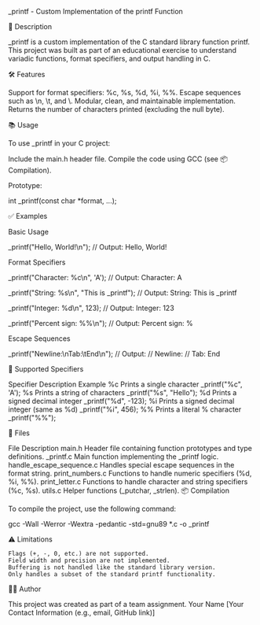 _printf - Custom Implementation of the printf Function

🚀 Description

_printf is a custom implementation of the C standard library function printf. This project was built as part of an educational exercise to understand variadic functions, format specifiers, and output handling in C.

🛠️ Features

  Support for format specifiers: %c, %s, %d, %i, %%.
  Escape sequences such as \n, \t, and \\.
  Modular, clean, and maintainable implementation.
  Returns the number of characters printed (excluding the null byte).

📚 Usage

To use _printf in your C project:

  Include the main.h header file.
  Compile the code using GCC (see 📦 Compilation).

Prototype:

  int _printf(const char *format, ...);

✅ Examples

Basic Usage

_printf("Hello, World!\n");
// Output: Hello, World!

Format Specifiers

_printf("Character: %c\n", 'A');
// Output: Character: A

_printf("String: %s\n", "This is _printf");
// Output: String: This is _printf

_printf("Integer: %d\n", 123);
// Output: Integer: 123

_printf("Percent sign: %%\n");
// Output: Percent sign: %

Escape Sequences

_printf("Newline:\nTab:\tEnd\n");
// Output: 
// Newline:
// Tab:    End


🔧 Supported Specifiers

Specifier	Description	Example
%c	Prints a single character	_printf("%c", 'A');
%s	Prints a string of characters	_printf("%s", "Hello");
%d	Prints a signed decimal integer	_printf("%d", -123);
%i	Prints a signed decimal integer (same as %d)	_printf("%i", 456);
%%	Prints a literal % character	_printf("%%");

📂 Files

File	Description
main.h	Header file containing function prototypes and type definitions.
_printf.c	Main function implementing the _printf logic.
handle_escape_sequence.c	Handles special escape sequences in the format string.
print_numbers.c	Functions to handle numeric specifiers (%d, %i, %%).
print_letter.c	Functions to handle character and string specifiers (%c, %s).
utils.c	Helper functions (_putchar, _strlen).
📦 Compilation

To compile the project, use the following command:

gcc -Wall -Werror -Wextra -pedantic -std=gnu89 *.c -o _printf

⚠️ Limitations

    Flags (+, -, 0, etc.) are not supported.
    Field width and precision are not implemented.
    Buffering is not handled like the standard library version.
    Only handles a subset of the standard printf functionality.

👨‍💻 Author

This project was created as part of a team assignment.
Your Name
[Your Contact Information (e.g., email, GitHub link)]
